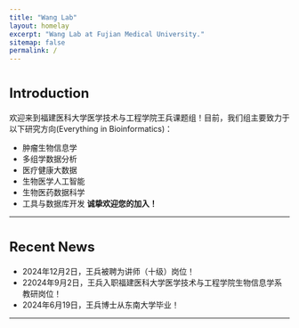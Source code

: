 ```yaml
---
title: "Wang Lab"
layout: homelay
excerpt: "Wang Lab at Fujian Medical University."
sitemap: false
permalink: /
---
```


# <font size="5">Introduction</font>
欢迎来到福建医科大学医学技术与工程学院王兵课题组！目前，我们组主要致力于以下研究方向(Everything in Bioinformatics)：
- 肿瘤生物信息学
- 多组学数据分析
- 医疗健康大数据
- 生物医学人工智能
- 生物医药数据科学
- 工具与数据库开发
**诚挚欢迎您的加入！**
  
<hr />

# <font size="5">Recent News</font>
- 2024年12月2日，王兵被聘为讲师（十级）岗位！
- 22024年9月2日，王兵入职福建医科大学医学技术与工程学院生物信息学系教研岗位！
- 2024年6月19日，王兵博士从东南大学毕业！
<hr />
